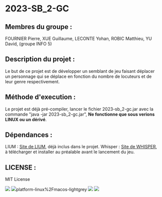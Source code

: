 # 2023-SB_2-GC

## Membres du groupe :
FOURNIER Pierre, XUE Guillaume, LECONTE Yohan, ROBIC Matthieu, YU David, (groupe INFO 5)

## Description du projet :
Le but de ce projet est de développer un semblant de jeu faisant déplacer un personnage qui se déplace en fonction du nombre de locuteurs et de leur genre respectivement.

## Méthode d'execution :
Le projet est déjà pré-compiler, lancer le fichier 2023-sb_2-gc.jar avec la commande "java -jar 2023-sb_2-gc.jar", __Ne fonctionne que sous verions LINUX ou un dérivé__.

## Dépendances :
LIUM : [Site de LIUM](https://projets-lium.univ-lemans.fr/spkdiarization/), déjà inclus dans le projet.
Whisper : [Site de WHISPER](https://github.com/openai/whisper), à télécharger et installer au préalable avant le lancement du jeu.

## LICENSE :
MIT License


![](https://img.shields.io/badge/version-1.0-yellow)
![](https://img.shields.io/badge/)platform-linux%2Fmacos-lightgrey
![](https://img.shields.io/badge/langage-java%201.17-red)
![](https://img.shields.io/badge/license-MIT-informational)

